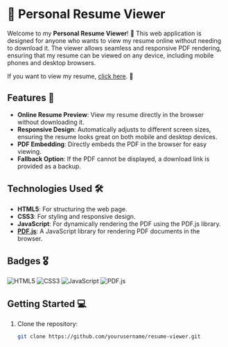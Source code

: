 # 📄 Personal Resume Viewer

Welcome to my **Personal Resume Viewer**! 🎉 This web application is designed for anyone who wants to view my resume online without needing to download it. The viewer allows seamless and responsive PDF rendering, ensuring that my resume can be viewed on any device, including mobile phones and desktop browsers.

If you want to view my resume, [click here](https://braindrop.me/resume). 🔗

## Features 🚀

- **Online Resume Preview**: View my resume directly in the browser without downloading it.
- **Responsive Design**: Automatically adjusts to different screen sizes, ensuring the resume looks great on both mobile and desktop devices.
- **PDF Embedding**: Directly embeds the PDF in the browser for easy viewing.
- **Fallback Option**: If the PDF cannot be displayed, a download link is provided as a backup.

## Technologies Used 🛠️

- **HTML5**: For structuring the web page.
- **CSS3**: For styling and responsive design.
- **JavaScript**: For dynamically rendering the PDF using the PDF.js library.
- **[PDF.js](https://mozilla.github.io/pdf.js/)**: A JavaScript library for rendering PDF documents in the browser.

## Badges 🎖️

![HTML5](https://img.shields.io/badge/HTML5-FF5722?style=flat&logo=html5&logoColor=white)
![CSS3](https://img.shields.io/badge/CSS3-2196F3?style=flat&logo=css3&logoColor=white)
![JavaScript](https://img.shields.io/badge/JavaScript-FBC02D?style=flat&logo=javascript&logoColor=black)
![PDF.js](https://img.shields.io/badge/PDF.js-000000?style=flat&logo=pdf&logoColor=white)

## Getting Started 💻

1. Clone the repository:  
   ```bash
   git clone https://github.com/yourusername/resume-viewer.git
